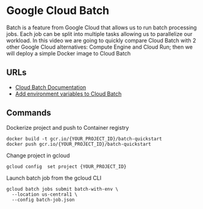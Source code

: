 
# Google Cloud Batch

Batch is a feature from Google Cloud that allows us to run batch processing jobs. Each job can be split into multiple tasks allowing us to parallelize our workload. In this video we are going to quickly compare Cloud Batch with 2 other Google Cloud alternatives: Compute Engine and Cloud Run; then we will deploy a simple Docker image to Cloud Batch

## URLs
- [Cloud Batch Documentation](https://cloud.google.com/batch/docs/get-started)
- [Add environment variables to Cloud Batch](https://cloud.google.com/batch/docs/create-run-basic-job#create-job-environment-variables)

## Commands

Dockerize project and push to Container registry
```shell
docker build -t gcr.io/{YOUR_PROJECT_ID}/batch-quickstart
docker push gcr.io/{YOUR_PROJECT_ID}/batch-quickstart
```

Change project in gcloud
```shell
gcloud config  set project {YOUR_PROJECT_ID}
```

Launch batch job from the gcloud CLI
```shell
gcloud batch jobs submit batch-with-env \
  --location us-central1 \
  --config batch-job.json
```